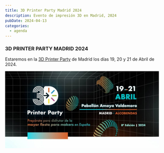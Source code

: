 ```yaml
---
title: 3D Printer Party Madrid 2024
description: Evento de impresión 3D en Madrid, 2024
pubDate: 2024-04-13
categories:
  - agenda
---
```


### 3D PRINTER PARTY MADRID 2024

Estaremos en la [3D Printer Party](https://3dprinterparty.es/) de Madrid los días 19, 20 y 21 de Abril de 2024.

 ![](images/BANNER_3d_printerparty_-uai-1440x720-1-1024x512.jpg)
